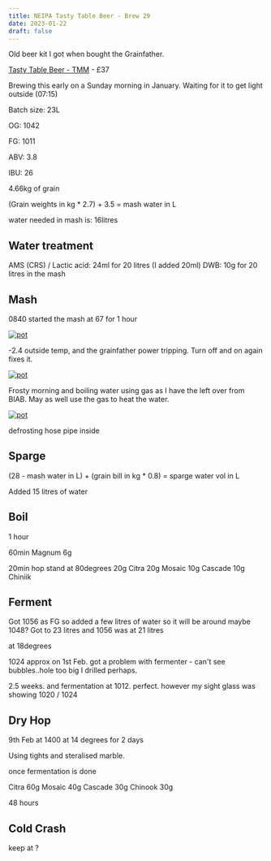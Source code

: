 ```yaml
---
title: NEIPA Tasty Table Beer - Brew 29
date: 2023-01-22
draft: false 
---
```


<!-- [https://www.brewersfriend.com/homebrew/recipe/view/1289160/kingston-jpa](https://www.brewersfriend.com/homebrew/recipe/view/1289160/kingston-jpa)  -->
<!-- [![pot](/images/2022-10-08/6.jpg "treatment")](/images/2022-10-08/6.jpg) -->

Old beer kit I got when bought the Grainfather.

[Tasty Table Beer - TMM](https://www.themaltmiller.co.uk/product/tasty-table-beer/) - £37

Brewing this early on a Sunday morning in January. Waiting for it to get light outside (07:15)

Batch size: 23L

OG: 1042

FG: 1011

ABV: 3.8

IBU: 26


4.66kg of grain

(Grain weights in kg * 2.7) + 3.5 = mash water in L

water needed in mash is: 16litres

## Water treatment
AMS (CRS) / Lactic acid: 24ml for 20 litres (I added 20ml)
DWB: 10g for 20 litres in the mash 


## Mash

0840 started the mash at 67 for 1 hour

[![pot](/images/2023-01-22/1.jpg "cold")](/images/2023-01-22/1.jpg)

-2.4 outside temp, and the grainfather power tripping. Turn off and on again fixes it.

[![pot](/images/2023-01-22/2.jpg "cold")](/images/2023-01-22/2.jpg)

Frosty morning and boiling water using gas as I have the left over from BIAB. May as well use the gas to heat the water.

[![pot](/images/2023-01-22/3.jpg "cold")](/images/2023-01-22/3.jpg)

defrosting hose pipe inside

## Sparge

(28 - mash water in L) + (grain bill in kg * 0.8) = sparge water vol in L 

Added 15 litres of water

## Boil

1 hour

60min Magnum 6g

20min hop stand at 80degrees
20g Citra
20g Mosaic
10g Cascade
10g Chiniik

## Ferment

Got 1056 as FG so added a few litres of water so it will be around maybe 1048? Got to 23 litres and 1056 was at 21 litres

at 18degrees

1024 approx on 1st Feb. got a problem with fermenter - can't see bubbles..hole too big I drilled perhaps.

2.5 weeks. and fermentation at 1012. perfect. however my sight glass was showing 1020 / 1024

## Dry Hop

9th Feb at 1400 at 14 degrees for 2 days

Using tights and steralised marble.

once fermentation is done

Citra 60g
Mosaic 40g
Cascade 30g
Chinook 30g

48 hours


## Cold Crash

keep at ?

